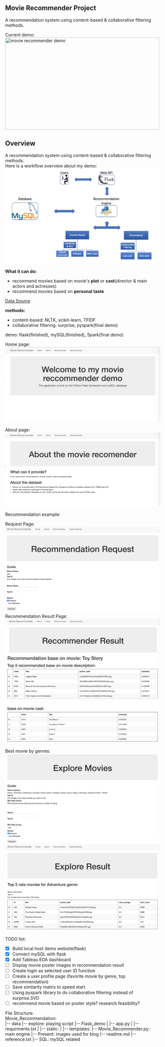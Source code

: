 ## Movie Recommender Project  
A  recommendation system using content-based & collaborative filtering methods.  

Current demo:  
<a href="https://imgflip.com/gif/2cuv3v"><img src="https://i.imgflip.com/2cuv3v.gif" width="500px" height="300px" title="movie recommender demo"/></a>  


## Overview  
A  recommendation system using content-based & collaborative filtering methods.   
Here is a workflow overview about my demo:  
![workflow](/output/workflow.png)  

**What it can do:**  
* recommend movies based on movie's **plot** or **cast**(director & main actors and actresses)  
* recommend movies based on **personal taste**  

[Data Source](https://www.kaggle.com/rounakbanik/the-movies-dataset/data)

**methods:**   
* content-based: NLTK, scikit-learn, TFIDF
* collaborative filtering: surprise, pyspark(final demo)

demo: flask(finished), mySQL(finished), Spark(final demo)


Home page:  
![home page](/output/HomePage.png)   

About page:  
![about](/output/about.png)  

Recommendation example:  

Request Page:  
![Request Page](/output/RecommendRequest.png)  
Recommendation Result Page:  
![RecommendResult1](/output/RecommendResult1.png)  
![RecommendResult2](/output/RecommendResult2.png)  

Best movie by genres:  
![ExploreRequest](/output/ExploreRequest.png)   
![ExploreResult](/output/ExploreResult.png)   




TODO list:   
* [x] Build local host demo website(flask)  
* [x] Connect mySQL with flask
* [x] Add Tableau EDA dashboard
* [ ] Display movie poster images in recommendation result
* [ ] Create login as selected user ID function
* [ ] Create a user profile page (favorite movie by genre, top recommendation)
* [ ] Save similarity matrix to speed start  
* [ ] Using pyspark library to do collaborative filtering instead of surprise.SVD
* [ ] recommend movie based on poster style? research feasibility?

File Structure:  
Movie_Recommendation:  
|-- data
|-- explore: playing script 
|-- Flask_demo
|	|-- app.py
|	|-- requirments.txt
|	|-- static: 
|	|-- templates: 
|-- Movie_Recommender.py: main engine
|-- Present: images used for blog
|-- readme.md
|-- reference.txt
|-- SQL: mySQL related






